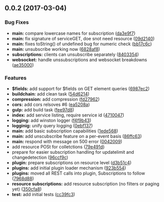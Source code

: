 <a name="0.0.2"></a>
## 0.0.2 (2017-03-04)


### Bug Fixes

* **main:** compare lowercase names for subscription ([da3e9f7](https://github.com/wzr1337/viwiServer/commit/da3e9f7))
* **main:** fix signature of serviceGET, doe snot need resource ([09d2140](https://github.com/wzr1337/viwiServer/commit/09d2140))
* **main:** fixes toString() of undefined bug for numeric check ([bb17c6c](https://github.com/wzr1337/viwiServer/commit/bb17c6c))
* **main:** unsubscribe working now ([6828af8](https://github.com/wzr1337/viwiServer/commit/6828af8))
* **subscriptions:** clients can unsubscribe separately ([8403354](https://github.com/wzr1337/viwiServer/commit/8403354))
* **websocket:** handle unssubscriptions and websocket breakdowns ([ae35000](https://github.com/wzr1337/viwiServer/commit/ae35000))


### Features

* **$fields:** add support for $fields on GET element queries ([6987ec2](https://github.com/wzr1337/viwiServer/commit/6987ec2))
* **buildchain:** add clean task ([54d6214](https://github.com/wzr1337/viwiServer/commit/54d6214))
* **compression:** add compression ([fd27962](https://github.com/wzr1337/viwiServer/commit/fd27962))
* **cors:** add cors relsoves #6 ([ea5208a](https://github.com/wzr1337/viwiServer/commit/ea5208a))
* **gulp:** add build task ([fee97d8](https://github.com/wzr1337/viwiServer/commit/fee97d8))
* **index:** add service listing, require service id ([4710047](https://github.com/wzr1337/viwiServer/commit/4710047))
* **logging:** add winston logger ([f4f9b43](https://github.com/wzr1337/viwiServer/commit/f4f9b43))
* **logginig:** unify query logging ([0ebf137](https://github.com/wzr1337/viwiServer/commit/0ebf137))
* **main:** add basic subscription capabilities ([1ede568](https://github.com/wzr1337/viwiServer/commit/1ede568))
* **main:** add unscubscribe feature on a per-event basis ([86ffc63](https://github.com/wzr1337/viwiServer/commit/86ffc63))
* **main:** respond with message on 500 error ([0042009](https://github.com/wzr1337/viwiServer/commit/0042009))
* add resource POSt for colletctions ([79e491d](https://github.com/wzr1337/viwiServer/commit/79e491d))
* prepare for easier subscription handling for updatelimit and changedetection ([96ccf9c](https://github.com/wzr1337/viwiServer/commit/96ccf9c))
* **plugin:** prepare subscriptions on resource level ([d3b51c4](https://github.com/wzr1337/viwiServer/commit/d3b51c4))
* **plugins:** add initial plugin loader mechanism ([923b554](https://github.com/wzr1337/viwiServer/commit/923b554))
* **plugins:** moved all REST calls into plugin, Subscriptions to follow ([7968d88](https://github.com/wzr1337/viwiServer/commit/7968d88))
* **resource subscriptions:** add resource subscription (no filters or paging yet) ([350cfa8](https://github.com/wzr1337/viwiServer/commit/350cfa8))
* **test:** add initial tests ([cc39fc3](https://github.com/wzr1337/viwiServer/commit/cc39fc3))



